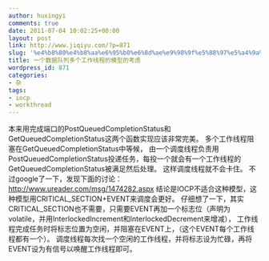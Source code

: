 ```yaml
---
author: huxingyi
comments: true
date: 2011-07-04 10:02:25+00:00
layout: post
link: http://www.jiqiyu.com/?p=871
slug: '%e4%b8%80%e4%b8%aa%e6%95%b0%e6%8d%ae%e9%98%9f%e5%88%97%e5%a4%9a%e4%b8%aa%e5%b7%a5%e4%bd%9c%e7%ba%bf%e7%a8%8b%e7%9a%84%e6%a8%a1%e5%9e%8b%e7%9a%84%e8%80%83%e8%99%91'
title: 一个数据队列多个工作线程的模型的考虑
wordpress_id: 871
categories:
- 杂
tags:
- iocp
- workthread
---
```


本来用完成端口的PostQueuedCompletionStatus和GetQueuedCompletionStatus这两个函数实现应该非常完美。
多个工作线程阻塞在GetQueuedCompletionStatus中等候，
由一个调度线程负责用PostQueuedCompletionStatus投递任务，每投一个就会有一个工作线程的GetQueuedCompletionStatus被满足然后处理。
这样调度线程就不会卡住。
不过google了一下，发现下面的讨论：
http://www.ureader.com/msg/1474282.aspx
结论是IOCP不适合这种模型，这种模型用CRITICAL_SECTION+EVENT来调度会更好。
仔细想了一下，其实CRITICAL_SECTION也不需要，只需要EVENT再加一个标志位（声明为volatile，并用InterlockedIncrement和InterlockedDecrement来增减），
工作线程完成任务时将标志位置为空闲，并阻塞在EVENT上，（这个EVENT每个工作线程都有一个）。
调度线程每次找一个空闲的工作线程，并将标志设为忙碌，再将EVENT设为有信号以唤醒工作线程即可。
